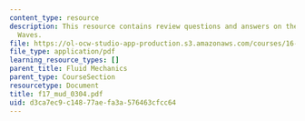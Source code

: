 ```yaml
---
content_type: resource
description: This resource contains review questions and answers on the topic of Oblique
  Waves.
file: https://ol-ocw-studio-app-production.s3.amazonaws.com/courses/16-01-unified-engineering-i-ii-iii-iv-fall-2005-spring-2006/d3ca7ec9c14877aefa3a576463cfcc64_f17_mud_0304.pdf
file_type: application/pdf
learning_resource_types: []
parent_title: Fluid Mechanics
parent_type: CourseSection
resourcetype: Document
title: f17_mud_0304.pdf
uid: d3ca7ec9-c148-77ae-fa3a-576463cfcc64
---
```

